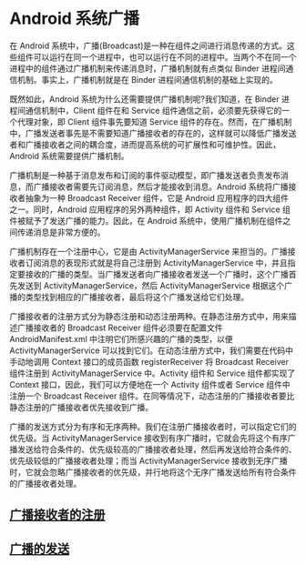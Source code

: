 # Android 系统广播

在 Android 系统中，广播(Broadcast)是一种在组件之间进行消息传递的方式。这些组件可以运行在同一个进程中，也可以运行在不同的进程中。当两个不在同一个进程中的组件通过广播机制来传递消息时，广播机制就有点类似 Binder 进程间通信机制。事实上，广播机制就是在 Binder 进程间通信机制的基础上实现的。

既然如此，Android 系统为什么还需要提供广播机制呢?我们知道，在 Binder 进程间通信机制中，Client 组件在和 Service 组件通信之前，必须要先获得它的一个代理对象，即 Client 组件事先要知道 Service 组件的存在。然而，在广播机制中，广播发送者事先是不需要知道广播接收者的存在的，这样就可以降低广播发送者和广播接收者之间的耦合度，进而提高系统的可扩展性和可维护性。因此，Android 系统需要提供广播机制。

广播机制是一种基于消息发布和订阅的事件驱动模型，即广播发送者负责发布消息，而广播接收者需要先订阅消息，然后才能接收到消息。Android 系统将广播接收者抽象为一种 Broadcast Receiver 组件，它是 Android 应用程序的四大组件之一。同时，Android 应用程序的另外两种组件，即 Activity 组件和 Service 组件被赋予了发送广播的能力。因此，在 Android 系统中，使用广播机制在组件之间传递消息是非常方便的。

广播机制存在一个注册中心，它是由 ActivityManagerService 来担当的。广播接收者订阅消息的表现形式就是将自己注册到 ActivityManagerService 中，并且指定要接收的广播的类型。当广播发送者向广播接收者发送一个广播时，这个广播首先发送到 ActivityManagerService，然后 ActivityManagerService 根据这个广播的类型找到相应的广播接收者，最后将这个广播发送给它们处理。

广播接收者的注册方式分为静态注册和动态注册两种。在静态注册方式中，用来描述广播接收者的 Broadcast Receiver 组件必须要在配置文件 AndroidManifest.xml 中注明它们所感兴趣的广播的类型，以便 ActivityManagerService 可以找到它们。在动态注册方式中，我们需要在代码中手动地调用 Context 接口的成员函数 registerReceiver 将 Broadcast Receiver 组件注册到 ActivityManagerService 中。Activity 组件和 Service 组件都实现了 Context 接口，因此，我们可以方便地在一个 Activity 组件或者 Service 组件中注册一个 Broadcast Receiver 组件。在同等情况下，动态注册的广播接收者要比静态注册的广播接收者优先接收到广播。

广播的发送方式分为有序和无序两种。我们在注册广播接收者时，可以指定它们的优先级。当 ActivityManagerService 接收到有序广播时，它就会先将这个有序广播发送给符合条件的、优先级较高的广播接收者处理，然后再发送给符合条件的、优先级较低的广播接收者处理；而当 ActivityManagerService 接收到无序广播时，它就会忽略广播接收者的优先级，并行地将这个无序广播发送给所有符合条件的广播接收者处理。

## [广播接收者的注册](android/framework/app_framework/broadcast/receiver_register.md)

## [广播的发送](android/framework/app_framework/broadcast/send_broadcast.md)
